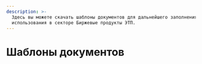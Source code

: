 ```yaml
---
description: >-
  Здесь вы можете скачать шаблоны документов для дальнейшего заполнения и
  использования в секторе Биржевые продукты ЭТП.
---
```


# Шаблоны документов

